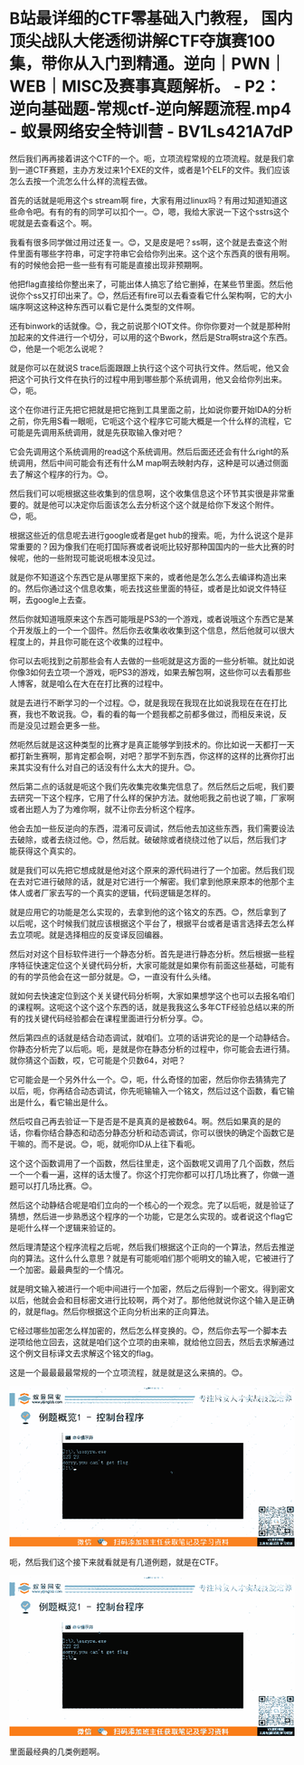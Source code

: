 # B站最详细的CTF零基础入门教程， 国内顶尖战队大佬透彻讲解CTF夺旗赛100集，带你从入门到精通。逆向｜PWN｜WEB｜MISC及赛事真题解析。 - P2：逆向基础题-常规ctf-逆向解题流程.mp4 - 蚁景网络安全特训营 - BV1Ls421A7dP

然后我们再再接着讲这个CTF的一个。呃，立项流程常规的立项流程。就是我们拿到一道CTF赛题，主办方发过来1个EXE的文件，或者是1个ELF的文件。我们应该怎么去按一个流怎么什么样的流程去做。

首先的话就是呃用这个s stream啊 fire，大家有用过linux吗？有用过知道知道这些命令吧。有有的有的同学可以扣个一。😊，嗯，我给大家说一下这个sstrs这个呢就是去查看这个。啊。

我看有很多同学做过用过还复一。😊，又是皮是吧？ss啊，这个就是去查这个附件里面有哪些字符串，可定字符串它会给你列出来。这个这个东西真的很有用啊。有的时候他会把一些一些有有可能是直接出现非预期啊。

他把flag直接给你整出来了，可能出体人搞忘了给它删掉，在某些节里面。然后他说你个ss又打印出来了。😊，然后还有fire可以去看查看它什么架构啊，它的大小端序啊这这种这种东西可以看它是什么类型的文件啊。

还有binwork的话就像。😊，我之前说那个IOT文件。你你你要对一个就是那种附加起来的文件进行一个切分，可以用的这个Bwork，然后是Stra啊stra这个东西。😊，他是一个呃怎么说呢？

就是你可以在就说S trace后面跟跟上执行这个这个可执行文件。然后呢，他又会把这个可执行文件在执行的过程中用到哪些那个系统调用，他又会给你列出来。😊，呃。

这个在你进行正先把它把就是把它拖到工具里面之前，比如说你要开始IDA的分析之前，你先用S看一眼呃，它呃这个这个程序它可能大概是一个什么样的流程，它可能是先调用系统调用，就是先获取输入像对吧？

它会先调用这个系统调用的read这个系统调用。然后后面还还会有什么right的系统调用，然后中间可能会有还有什么M map啊去映射内存，这种是可以通过侧面去了解这个程序的行为。😊。

然后我们可以呃根据这些收集到的信息啊，这个收集信息这个环节其实很是非常重要的。就是他可以决定你后面该怎么去分析这个这个就是给你下发这个附件。😊，呃。

根据这些近的信息呢去进行google或者是get hub的搜索。呃，为什么说这个是非常重要的？因为像我们在呃打国际赛或者说呃比较好那种国国内的一些大比赛的时候呢，他的一些附现可能说呃根本没见过。

就是你不知道这个东西它是从哪里抠下来的，或者他是怎么怎么去编译构造出来的。然后你通过这个信息收集，呃去找这些里面的特征，或者是比如说文件特征啊，去google上去查。

然后你就知道哦原来这个东西可能哦是PS3的一个游戏，或者说哦这个东西它是某个开发版上的一个一个固件。然后你去收集收收集到这个信息，然后他就可以很大程度上的，并且你可能在这个收集的过程中。

你可以去呃找到之前那些会有人去做的一些呃就是这方面的一些分析嘛。就比如说你像3如何去立项一个游戏，呃PS3的游戏，如果去解包啊，这些你可以去看那些人博客，就是咱么在大在在打比赛的过程中。

就是去进行不断学习的一个过程。😊，就是我现在我现在比如说我现在在在打比赛，我也不敢说我。😊，看的看的每一个题我都之前都多做过，而相反来说，反而是没见过题会更多一些。

然呃然后就是这这种类型的比赛才是真正能够学到技术的。你比如说一天都打一天都打新生赛啊，那肯定都会啊，对吧？那学不到东西，你这样的这样的比赛你打出来其实没有什么对自己的话没有什么太大的提升。😊。

然后第二点的话就是呃这个我们先收集完收集完信息了。然后然后之后呢，我们要去研究一下这个程序，它用了什么样的保护方法。就他呃我之前也说了嘛，厂家啊或者出题人为了为难你啊，就不让你去分析这个程序。

他会去加一些反逆向的东西，混淆可反调试，然后他去加这些东西，我们需要设法去破除，或者去绕过他。😊，然后就。破破除或者绕绕过他了以后，然后我们才能获得这个真实的。

就是我们可以先把它想成就是他对这个原来的源代码进行了一个加密。然后我们现在去对它进行破除的话，就是对它进行一个解密。我们拿到他原来原本的他那个主体人或者厂家去写的一个真实的逻辑，代码逻辑是怎样的。

就是应用它的功能是怎么实现的，去拿到他的这个铭文的东西。😊，然后拿到了以后呢，这个时候我们就应该根据这个平台了，根据平台或者是语言选择去怎么样去立项呢。就是选择相应的反变译反回编器。

然后对对这个目标软件进行一个静态分析。首先是进行静态分析。然后根据一些程序特征快速定位这个关键代码分析，大家可能就是如果你有前面这些基础，可能有的有的学员他会在这一部分就是。😊，一直没有什么头绪。

就如何去快速定位到这个关关键代码分析啊，大家如果想学这个也可以去报名咱们的课程啊。这呃这个这个这个东西的话，就是我我这么多年CTF经验总结以来的所有的找关键代码经验都会在课程里面进行分析分享。😊。

然后第四点的话就是结合动态调试，就咱们。立项的话讲究论的是一个动静结合。你静态分析完了以后呃。呃，是就是你在静态分析的过程中，你可能会去进行猜。就你猜这个函数，哎，它可能是个贝数64，对吧？

它可能会是一个另外什么一个。😊，呃，什么奇怪的加密，然后你你去猜猜完了以后，呃，你再结合动态调试，你先呃输输入一个铭文，然后过这个函数，看它输出是什么，看它输出是什么。

然后哎自己再去验证一下是否是不是真真的是被数64。啊。然后如果真的是的话，你看你结合静态和动态分静态分析和动态调试，你可以很快的确定个函数它是干嘛的。而不是说。😊，呃，就呃你ID从上往下看呃。

这个这个函数调用了一个函数，然后往里走，这个函数呢又调用了几个函数，然后一个一个看一遍，这样的话太慢了。你这个打完你都可以打几场比赛了，你做一道题可以打几场比赛。😊。

然后这个动静结合呢是咱们立向的一个核心的一个观念。完了以后呃，就是验证了猜想，然后进一步熟悉这个程序的一个功能，它是怎么实现的。或者说这个flag它是呃什么样一个逻辑来验证的。

然后理清楚这个程序流程之后呢，然后我们根据这个正向的一个算法，然后去推逆向的算法。这什么什么意思？就是有可能呃咱们那个呃明文的输入呢，它被进行了一个加密。最最典型的一个情况。

就是明文输入被进行一个呃中间进行一个加密，然后之后得到一个密文。得到密文以后，他就会会和目标密文进行比较啊，两个对了。那他他就说你这个输入是正确的，就是flag。然后你根据这个正向分析出来的正向算法。

它经过哪些加密怎么样加密的，然后怎么样变换的。😊，然后你去写一个脚本去逆项给他立回去，这就是咱们这个立项的由来嘛，就给他立回去，然后去求解通过这个例文目标译文去求解这个铭文的flag。

这是一个最最最最常规的一个立项流程，就是就是这么来搞的。😊。

![](img/dbe8aa67ac65ed8d55542282da628004_1.png)

呃，然后我们这个接下来就看就是有几道例题，就是在CTF。

![](img/dbe8aa67ac65ed8d55542282da628004_3.png)

里面最经典的几类例题啊。